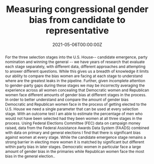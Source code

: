 ---
title: "Measuring congressional gender bias from candidate to representative"
collection: publications
authors:
  - Elisha Cohen
date: "2021-05-06T00:00:00Z"
doi: ""

# Schedule page publish date (NOT publication's date).
publishDate: "2017-01-01T00:00:00Z"

# Publication type.
# Legend: 0 = Uncategorized; 1 = Conference paper; 2 = Journal article;
# 3 = Preprint / Working Paper; 4 = Report; 5 = Book; 6 = Book section;
# 7 = Thesis; 8 = Patent
#publication_types: ["2"]
publication_types: ["3"]

# Publication name and optional abbreviated publication name.
publication: ""
publication_short: ""

abstract: For the three selection stages into the U.S. House-- candidate emergence, party nomination and winning the general -- we have years of research that evaluate each stage separately, with different data, different approaches and attempting to answer different questions. While this gives us a breadth of knowledge it limits our ability to compare the bias women are facing at each stage to understand where are the greatest leaks in the pipeline. Further, given incomplete attention to gender-party gaps during these stages we may be incorrectly averaging the experience across all women concealing that Democratic women and Republican women face different amounts of gender bias at different stages in the process. In order to better understand and compare the amount of gender bias Democratic and Republican women face in the process of getting elected to the U.S. House we need a single parameter that can be used at every selection stage. With an outcome test I am able to estimate the percentage of men who would not have been selected had they been women at all three stages in the process. Using Federal Elections Committee (FEC) data on campaign money raised, data from the Federal Assistance Awards Data System (FAADS) combined with data on primary and general elections I find that there is significant bias against women at every stage. While the candidate emergence stage remains a strong barrier in electing more women it is matched by significant but different within party bias in later stages. Democratic women in particular face a large amount of gender bias in the primaries while Republican women face the most bias in the general election..

# Summary. An optional shortened abstract.
summary: ""

tags: ""
featured: false

# links:
# - name: ""
#   url: ""
# url_pdf: "PDFs/"
---